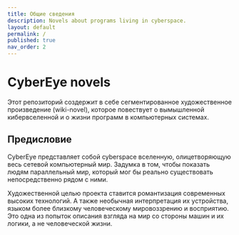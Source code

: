 ```yaml
---
title: Общие сведения
description: Novels about programs living in cyberspace.
layout: default
permalink: /
published: true
nav_order: 2
---
```


# CyberEye novels

Этот репозиторий создержит в себе сегментированное художественное произведение \(wiki-novel\), которое повествует о вымышленной кибервселенной и о жизни программ в компьютерных системах.

## Предисловие

CyberEye представляет собой cyberspace вселенную, олицетворяющую весь сетевой компьютерный мир. Задумка в том, чтобы показать людям параллельный мир, который мог бы реально существовать непосредственно рядом с ними.

Художественной целью проекта ставится романтизация современных высоких технологий. А также необычная интерпретация их устройства, языком более близкому человеческому мировоззрению и восприятию. Это одна из попыток описания взгляда на мир со стороны машин и их логики, а не человеческой жизни.

